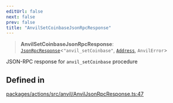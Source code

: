 ```yaml
---
editUrl: false
next: false
prev: false
title: "AnvilSetCoinbaseJsonRpcResponse"
---
```


> **AnvilSetCoinbaseJsonRpcResponse**: [`JsonRpcResponse`](/reference/tevm/jsonrpc/type-aliases/jsonrpcresponse/)\<`"anvil_setCoinbase"`, [`Address`](/reference/tevm/utils/type-aliases/address/), `AnvilError`\>

JSON-RPC response for `anvil_setCoinbase` procedure

## Defined in

[packages/actions/src/anvil/AnvilJsonRpcResponse.ts:47](https://github.com/evmts/tevm-monorepo/blob/main/packages/actions/src/anvil/AnvilJsonRpcResponse.ts#L47)
